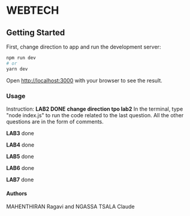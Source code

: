 # WEBTECH

## Getting Started

First, change direction to app and run the development server:

```bash
npm run dev
# or
yarn dev
```

Open [http://localhost:3000](http://localhost:3000) with your browser to see the result.

### Usage

Instruction:
**LAB2 DONE**
**change direction tpo lab2**
In the terminal, type "node index.js" to run the code related to the last question.
All the other questions are in the form of comments.

**LAB3**
done

**LAB4**
done

**LAB5**
done

**LAB6**
done

**LAB7**
done

#### Authors

MAHENTHIRAN Ragavi and NGASSA TSALA Claude
